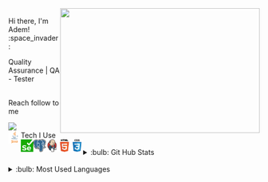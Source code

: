 <img src="https://media1.giphy.com/media/iIqmM5tTjmpOB9mpbn/giphy.gif?cid=ecf05e47mq0k8vzqcgf6y7otybzvqi2rba00ke9vdlvz3y89&rid=giphy.gif&ct=g" align="right" width="400" height="250">

<br />
Hi there, I'm Adem! :space_invader:

Quality Assurance | QA - Tester

<br />
Reach follow to me 

[<img widht="22" src="https://img.shields.io/badge/linkedin-%230077B5.svg?style=for-the-badge&logo=linkedin&logoColor=white" align="left" />][LinkedIn]

<br />
Tech I Use
<img align="left" src="https://raw.githubusercontent.com/github/explore/5b3600551e122a3277c2c5368af2ad5725ffa9a1/topics/java/java.png" weight="25" height="25">
<img align="left" src="https://raw.githubusercontent.com/github/explore/5b3600551e122a3277c2c5368af2ad5725ffa9a1/topics/selenium/selenium.png" weight="25" height="25">
<img align="left" src="https://raw.githubusercontent.com/github/explore/5b3600551e122a3277c2c5368af2ad5725ffa9a1/topics/postgresql/postgresql.png" weight="25" height="25">
<img align="left" src="https://raw.githubusercontent.com/github/explore/5b3600551e122a3277c2c5368af2ad5725ffa9a1/topics/jenkins/jenkins.png" weight="25" height="25">
<img align="left" src="https://raw.githubusercontent.com/github/explore/5b3600551e122a3277c2c5368af2ad5725ffa9a1/topics/html/html.png" weight="25" height="25">
<img align="left" src="https://raw.githubusercontent.com/github/explore/5b3600551e122a3277c2c5368af2ad5725ffa9a1/topics/css/css.png" weight="25" height="25">



<br />
<br />
<details>
<summary>:bulb: Git Hub Stats</summary>
<img src="https://github-readme-stats.vercel.app/api?username=ademyusufadiguzel&theme=radical">
</details>

<br />
<details>
<summary>:bulb: Most Used Languages</summary>
<img src="https://github-readme-stats.vercel.app/api/top-langs/?username=ademyusufadiguzel&layout=compact&theme=radical">
</details>


[LinkedIn]: https://www.linkedin.com/in/ademyusufadiguzel/
